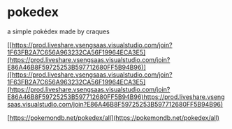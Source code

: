 # pokedex

a simple pokédex made by craques

[[https://prod.liveshare.vsengsaas.visualstudio.com/join?1F63FB2A7C656A963232CA56F19964ECA3E5](https://prod.liveshare.vsengsaas.visualstudio.com/join?E86A46B8F59725253B597712680FF5B94B96)]([https://prod.liveshare.vsengsaas.visualstudio.com/join?1F63FB2A7C656A963232CA56F19964ECA3E5](https://prod.liveshare.vsengsaas.visualstudio.com/join?E86A46B8F59725253B597712680FF5B94B96)https://prod.liveshare.vsengsaas.visualstudio.com/join?E86A46B8F59725253B597712680FF5B94B96)

[https://pokemondb.net/pokedex/all](https://pokemondb.net/pokedex/all)
